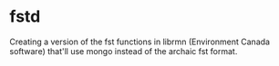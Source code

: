 fstd
====

Creating a version of the fst functions in librmn (Environment Canada software) that'll use mongo instead of the archaic fst format. 
